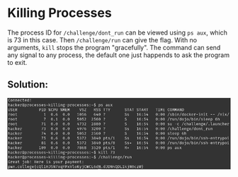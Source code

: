 # Killing Processes

The process ID for `/challenge/dont_run` can be viewed using `ps aux`, which is 73 in this case. Then `/challenge/run` can give the flag. With no arguments, `kill` stops the program "gracefully". The command can send any signal to any process, the default one just happends to ask the program to exit.


## Solution:

![solution](02_Killing_Processes.png)
